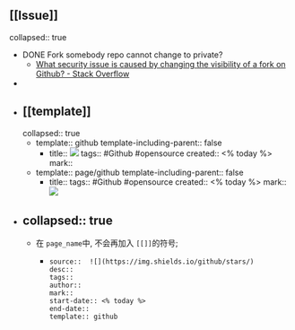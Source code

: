 ## [[Issue]]
collapsed:: true
  - DONE Fork somebody repo cannot change to private?
    - [What security issue is caused by changing the visibility of a fork on Github? - Stack Overflow](https://stackoverflow.com/questions/71446341/what-security-issue-is-caused-by-changing-the-visibility-of-a-fork-on-github)
  -
- ## [[template]]
  collapsed:: true
  - template:: github
    template-including-parent:: false
    - title:: ![](https://img.shields.io/github/stars/)
      tags:: #Github #opensource
      created:: <% today %>
      mark::
  - template:: page/github
    template-including-parent:: false
    - title::
      tags:: #Github #opensource
      created:: <% today %>
      mark:: ![](https://img.shields.io/github/stars/)
- collapsed:: true
  ---
  - 在 `page_name`中,  不会再加入 `[[]]`的符号;
    - ```
      source::  ![](https://img.shields.io/github/stars/)
      desc::
      tags::
      author::
      mark::
      start-date:: <% today %>
      end-date::
      template:: github
      ```